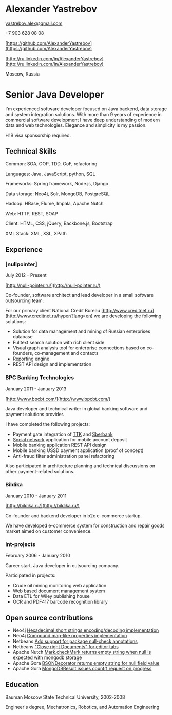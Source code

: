 Alexander Yastrebov
===================

yastrebov.alex@gmail.com

+7 903 628 08 08

[https://github.com/AlexanderYastrebov](https://github.com/AlexanderYastrebov)

[http://ru.linkedin.com/in/AlexanderYastrebov](http://ru.linkedin.com/in/AlexanderYastrebov)

Moscow, Russia


Senior Java Developer
=====================

I'm experienced software developer focused on Java backend, data storage and system integration solutions.
With more than 9 years of experience in commercial software development I have deep understanding of modern
data and web technologies. Elegance and simplicity is my passion.

H1B visa sponsorship required.

Technical Skills
----------------

Common: SOA, OOP, TDD, GoF, refactoring

Languages: Java, JavaScript, python, SQL

Frameworks: Spring framework, Node.js, Django

Data storage: Neo4j, Solr, MongoDB, PostgreSQL

Hadoop: HBase, Flume, Impala, Apache Nutch

Web: HTTP, REST, SOAP

Client: HTML, CSS, jQuery, Backbone.js, Bootstrap

XML Stack: XML, XSL, XPath


Experience
----------

### [nullpointer]

July 2012 - Present

[http://null-pointer.ru/](http://null-pointer.ru/)

Co-founder, software architect and lead developer in a small software outsourcing 
team.

For our primary client National Credit Bureau [http://www.creditnet.ru](http://www.creditnet.ru/hyper/?lang=en)
we are developing the following solutions:

* Solution for data management and mining of Russian enterprises database
* Fulltext search solution with rich client side
* Visual graph analysis tool for enterprise connections based on co-founders, co-management and contacts
* Reporting engine
* REST API design and implementation


### BPC Banking Technologies 

January 2011 - January 2013

[http://www.bpcbt.com/](http://www.bpcbt.com/)

Java developer and technical writer in global banking software and payment solutions provider.

I have completed the following projects:

* Payment gate integration of [TTK](http://ttk.ru) and [Sberbank](http://sberbank.ru)
* [Social network](http://ok.ru) application for mobile account deposit
* Mobile banking application REST API design
* Mobile banking USSD payment application (proof of concept)
* Anti-fraud filter administration panel refactoring

Also participated in architecture planning and technical discussions on other payment-related solutions.


### Bildika

January 2010 - January 2011

[http://bildika.ru/](http://bildika.ru/)

Co-founder and backend developer in b2c e-commerce startup.

We have developed e-commerce system for construction and repair goods market
aimed on customer convenience.


### int-projects

February 2006 - January 2010

Career start. Java developer in outsourcing company.

Participated in projects:

* Crude oil mining monitoring web application
* Web based document management system
* Data ETL for Wiley publishing house
* OCR and PDF417 barcode recognition library


Open source contributions
-------------------------

* Neo4j [Hexadecimal short strings encoding/decoding implementation](https://github.com/neo4j/neo4j/pull/330)
* Neo4j [Compound map-like properties implementation](https://github.com/neo4j/neo4j/pull/695)
* Netbeans [Add support for package null-check annotations](https://netbeans.org/bugzilla/show_bug.cgi?id=250702)
* Netbeans ["Close right Documents" for editor tabs](https://netbeans.org/bugzilla/show_bug.cgi?id=185733)
* Apache Nutch [Mark.checkMark returns empty string when null is expected with mongodb storage](https://issues.apache.org/jira/browse/NUTCH-2029)
* Apache Gora [BSONDecorator returns empty string for null field value](https://issues.apache.org/jira/browse/GORA-423)
* Apache Gora [MongoDBResult issues count() request on progress](https://issues.apache.org/jira/browse/GORA-424)


Education
---------

Bauman Moscow State Technical University, 2002-2008

Engineer's degree, Mechatronics, Robotics, and Automation Engineering





